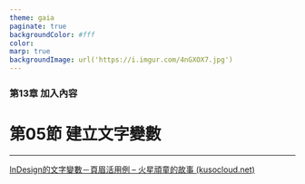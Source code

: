 ```yaml
---
theme: gaia
paginate: true
backgroundColor: #fff
color: 
marp: true
backgroundImage: url('https://i.imgur.com/4nGXOX7.jpg')
---
```

<style>
section h1 {
  color: #48011f
}
</style>

<!-- _class: lead -->

### 第13章 加入內容
# 第05節 建立文字變數

---



[InDesign的文字變數－頁眉活用例 – 火星頑童的故事 (kusocloud.net)](https://kusocloud.net/2012/04/24/indesign的文字變數－頁眉活用例/)